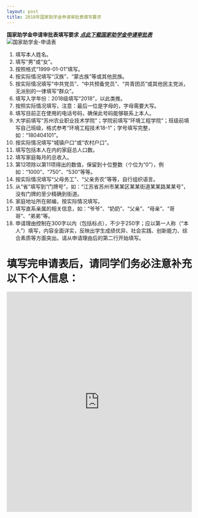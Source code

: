 ```yaml
--- 
layout: post
title: 2018年国家助学金申请审批表填写要求
---
```


<!--more-->

**国家助学金申请审批表填写要求**
[***点此下载国家助学金申请审批表***](https://share.weiyun.com/5EV4gVZ)    
![国家助学金-申请表](https://raw.githubusercontent.com/zhenyangleo/zhenyangleo.github.io/master/post-image/20181015-%E5%9B%BD%E5%AE%B6%E5%8A%A9%E5%AD%A6%E9%87%91-%E7%94%B3%E8%AF%B7%E8%A1%A8.jpg)    

1. 填写本人姓名。
2. 填写“男”或“女”。
3. 按照格式“1999-01-01”填写。
4. 按实际情况填写“汉族”、“蒙古族”等或其他民族。
5. 按实际情况填写“中共党员”、“中共预备党员”、“共青团员”或其他民主党派，无派别的一律填写“群众”。
6. 填写入学年份：2018级填写“2018”，以此类推。
7. 按照实际情况填写，注意：最后一位是字母的，字母需要大写。
8. 填写目前正在使用的电话号码，确保此号码能够联系上本人。
9. 大学前填写“苏州农业职业技术学院”；学院前填写“环境工程学院”；班级前填写自己班级，格式参考“环境工程技术18-1”；学号填写完整，如：“180404101”。
10. 按实际情况填写“城镇户口”或“农村户口”。
11. 填写包括本人在内的家庭总人口数。
12. 填写家庭每月的总收入。
13. 第12项除以第11项得出的数值，保留到十位整数（个位为“0”），例如：“1000”、“750”、“530”等等。
14. 按实际情况填写“父母务工”、“父亲务农”等等，自行组织语言。
15. 从“省”填写到“门牌号”，如：“江苏省苏州市某某区某某街道某某路某某号”，没有门牌的至少精确到街道。
16. 家庭地址所在邮编，按实际情况填写。
17. 填写直系亲属的相关信息，如：“爷爷”、“奶奶”、“父亲”、“母亲”、“哥哥”、“弟弟”等。
18. 申请理由控制在300字以内（包括标点），不少于250字；应以第一人称（“本人”）填写，内容全面详实，反映出学生成绩优异、社会实践、创新能力、综合素质等方面突出。请从申请理由后的第二行开始填写。


# 填写完申请表后，请同学们务必注意补充以下个人信息：    

<iframe height="600" allowTransparency="true" style="width:100%;border:none;overflow:auto;" frameborder="0" src="http://zhenyang.mikecrm.com/4u0fr8v"> </iframe>
